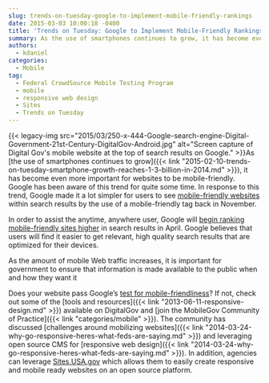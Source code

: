 ```yaml
---
slug: trends-on-tuesday-google-to-implement-mobile-friendly-rankings
date: 2015-03-03 10:00:18 -0400
title: 'Trends on Tuesday: Google to Implement Mobile-Friendly Rankings'
summary: As the use of smartphones continues to grow, it has become even more important for websites to be mobile-friendly. Google has been aware of this trend for quite some time. In response to this trend, Google made
authors:
  - kdaniel
categories:
  - Mobile
tag:
  - Federal CrowdSource Mobile Testing Program
  - mobile
  - responsive web design
  - Sites
  - Trends on Tuesday
---
```


{{< legacy-img src="2015/03/250-x-444-Google-search-engine-Digital-Government-21st-Century-DigitalGov-Android.jpg" alt="Screen capture of Digital Gov's mobile website at the top of search results on Google." >}}As [the use of smartphones continues to grow]({{< link "2015-02-10-trends-on-tuesday-smartphone-growth-reaches-1-3-billion-in-2014.md" >}}), it has become even more important for websites to be mobile-friendly. Google has been aware of this trend for quite some time. In response to this trend, Google made it a lot simpler for users to see [mobile-friendly websites](http://googlewebmastercentral.blogspot.com/2014/11/helping-users-find-mobile-friendly-pages.html?m=1) within search results by the use of a mobile-friendly tag back in November.

In order to assist the anytime, anywhere user, Google will [begin ranking mobile-friendly sites higher](http://thenextweb.com/insider/2015/02/26/google-will-rank-your-site-higher-if-its-mobile-friendly-starting-april-21/) in search results in April. Google believes that users will find it easier to get relevant, high quality search results that are optimized for their devices.

As the amount of mobile Web traffic increases, it is important for government to ensure that information is made available to the public when and how they want it

Does your website pass Google’s [test for mobile-friendliness](https://www.google.com/webmasters/tools/mobile-friendly/)? If not, check out some of the [tools and resources]({{< link "2013-06-11-responsive-design.md" >}}) available on DigitalGov and [join the MobileGov Community of Practice]({{< link "categories/mobile" >}}). The community has discussed [challenges around mobilizing websites]({{< link "2014-03-24-why-go-responsive-heres-what-feds-are-saying.md" >}}) and leveraging open source CMS for [responsive web design]({{< link "2014-03-24-why-go-responsive-heres-what-feds-are-saying.md" >}}). In addition, agencies can leverage [Sites.USA.gov](https://sites.usa.gov/) which allows them to easily create responsive and mobile ready websites on an open source platform.